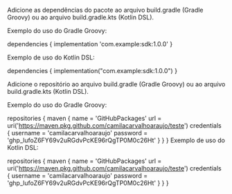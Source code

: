 Adicione as dependências do pacote ao arquivo build.gradle (Gradle Groovy) ou ao arquivo build.gradle.kts (Kotlin DSL).

Exemplo do uso do Gradle Groovy:

dependencies {
    implementation 'com.example:sdk:1.0.0'
}

Exemplo de uso do Kotlin DSL:

dependencies {
    implementation("com.example:sdk:1.0.0")
}

Adicione o repositório ao arquivo build.gradle (Gradle Groovy) ou ao arquivo build.gradle.kts (Kotlin DSL).

Exemplo do uso do Gradle Groovy:

repositories {
    maven {
    		name = 'GitHubPackages'
    		url = uri('https://maven.pkg.github.com/camilacarvalhoaraujo/teste')
    		credentials {
      			username = 'camilacarvalhoaraujo'
      			password = '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'
    		}
	}
}
Exemplo de uso do Kotlin DSL:

repositories {
    maven {
        name = 'GitHubPackages'
  		  url = uri('https://maven.pkg.github.com/camilacarvalhoaraujo/teste')
        credentials {
            username = 'camilacarvalhoaraujo'
  			    password = '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'
        }
    }
}
